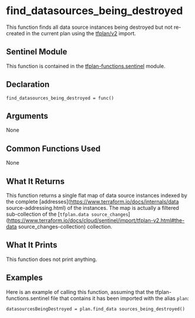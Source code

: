 # find_datasources_being_destroyed
This function finds all data source instances being destroyed but not re-created in the current plan using the [tfplan/v2](https://www.terraform.io/docs/cloud/sentinel/import/tfplan-v2.html) import.

## Sentinel Module
This function is contained in the [tfplan-functions.sentinel](../tfplan-functions.sentinel) module.

## Declaration
`find_datasources_being_destroyed = func()`

## Arguments
None

## Common Functions Used
None

## What It Returns
This function returns a single flat map of data source instances indexed by the complete [addresses](https://www.terraform.io/docs/internals/data source-addressing.html) of the instances. The map is actually a filtered sub-collection of the [`tfplan.data source_changes`](https://www.terraform.io/docs/cloud/sentinel/import/tfplan-v2.html#the-data source_changes-collection) collection.

## What It Prints
This function does not print anything.

## Examples
Here is an example of calling this function, assuming that the tfplan-functions.sentinel file that contains it has been imported with the alias `plan`:
```
datasourcesBeingDestroyed = plan.find_data sources_being_destroyed()
```
